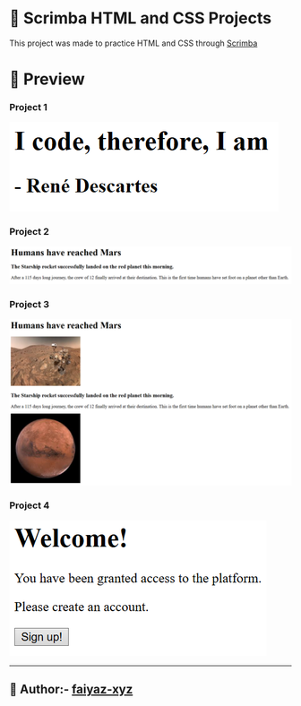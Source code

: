 # 🚀 Scrimba HTML and CSS Projects

This project was made to practice HTML and CSS through [Scrimba](https://scrimba.com/learn-html-and-css-c0p)

# 📸 Preview

### Project 1

![Project 1 Preview](./Project%201/project1.png)

### Project 2

![Project 2 Preview](./Project%202/project2.png)

### Project 3

![Project 3 Preview](./Project%203/project3.png)

### Project 4

![Project 4 Preview](./Project%204/project4.png)

---

## 👤 Author:- [faiyaz-xyz](https://github.com/faiyaz-xyz)
